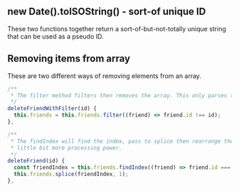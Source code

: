 ## new Date().toISOString() - sort-of unique ID
These two functions together return a sort-of-but-not-totally unique string that can be
used as a pseudo ID.

## Removing items from array

These are two different ways of removing elements from an array.

```js
/**
 * The filter method filters then removes the array. This only parses the array once.
 */
deleteFriendWithFilter(id) {
  this.friends = this.friends.filter((friend) => friend.id !== id);
},

/**
 * The findIndex will find the index, pass to splice then rearrange the array. This takes a
 * little bit more processing power.
 */
deleteFriend(id) {
  const friendIndex = this.friends.findIndex((friend) => friend.id === id);
  this.friends.splice(friendIndex, 1);
},
```